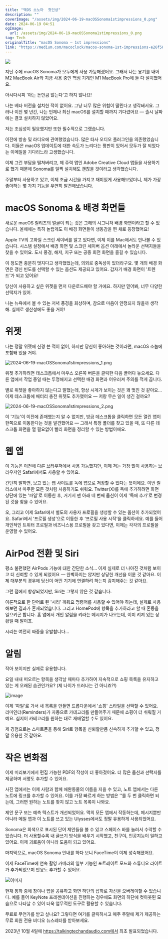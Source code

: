 ```yaml
---
title: "맥OS 소노마  첫인상"
description: ""
coverImage: "/assets/img/2024-06-19-macOSSonoma1stimpressions_0.png"
date: 2024-06-19 04:51
ogImage: 
  url: /assets/img/2024-06-19-macOSSonoma1stimpressions_0.png
tag: Tech
originalTitle: "macOS Sonoma — 1st impressions"
link: "https://medium.com/macoclock/macos-sonoma-1st-impressions-e26f58e345c1"
---
```



<img src="/assets/img/2024-06-19-macOSSonoma1stimpressions_0.png" />

지난 주에 macOS Sonoma가 모두에게 사용 가능해졌어요. 그래서 나는 용기를 내어 M2 MacBook Air와 지금 사용 중인 핵심 기계인 M1 MacBook Pro에 둘 다 설치했어요.

아시다시피 '아는 돈만큼 않는다'고 하지 않나요!

나는 베타 버전을 설치한 적이 없어요. 그냥 너무 많은 위험이 딸린다고 생각돼서요. 그러나 이전 몇 년간, 나는 언제나 최신 macOS를 설치할 때까지 기다렸어요 — 출시 날짜에는 결코 설치하지 않았어요.

<div class="content-ad"></div>

저는 조심성이 필요했지만 또한 필수적으로 그랬습니다.

이전에 방송 및 라디오에 관여했었습니다. 많은 타사 오디오 플러그인을 의존했었습니다. 이들은 macOS 업데이트에 대한 속도가 느리다는 평판이 있어서 모두가 잘 되었다는 이메일을 기다리느라 고생했습니다.

이제 그런 부담을 떨쳐버리고, 제 주력 앱인 Adobe Creative Cloud 앱들을 사용하기로 했기 때문에 Sonoma를 일찍 설치해도 괜찮을 것이라고 생각했습니다.

주말부터 사용하고 있고, 이제 조금 시간을 가지고 재미있게 사용해보았더니, 제가 가장 좋아하는 몇 가지 기능을 우연히 발견해냈습니다.

<div class="content-ad"></div>

# macOS Sonoma & 배경 화면들

새로운 macOS 릴리즈의 얼굴이 되는 것은 그해의 시그니처 배경 화면이라고 할 수 있습니다. 올해에는 특히 놀랍게도 이 배경 화면들이 생동감을 띈 채로 등장했어요!

Apple TV의 고화질 스크린 세이버를 알고 있다면, 이제 이를 Mac에서도 만나볼 수 있습니다. 시스템 설정에서 배경 화면 및 스크린 세이버 옵션 아래에서 놀라운 선택지들을 찾을 수 있어요. 도시 풍경, 해저, 지구 또는 공중 회전 화면을 즐길 수 있습니다.

이 정도면 충분히 멋지다고 생각했었는데, 의외로 중독성이 있더라구요. 몇 개의 배경 화면은 갱신 빈도를 선택할 수 있는 옵션도 제공되고 있어요. 갑자기 배경 화면이 '트렌드'가 되고 있어요!

<div class="content-ad"></div>

당신이 사용하고 싶은 위젯을 먼저 다운로드해야 할 거에요. 하지만 믿어봐, 너무 다양한 선택지가 있어.

나는 뉴욕에서 볼 수 있는 저녁 풍경을 회상하며, 참으로 마음이 안정되지 않을까 생각해. 실제로 생산성에도 좋을 거야!

# 위젯

나는 정말 위젯에 신경 쓴 적이 없어, 하지만 당신이 좋아하는 것이라면, macOS 소놈에 포함돼 있을 거야.

<div class="content-ad"></div>


![2024-06-19-macOSSonoma1stimpressions_1.png](/assets/img/2024-06-19-macOSSonoma1stimpressions_1.png)

위젯 추가하려면 데스크톱에서 마우스 오른쪽 버튼을 클릭한 다음 끌어다 놓으세요. 다른 앱에서 작업 중일 때는 투명해지고 선택한 배경 화면과 어우러져 주의를 적게 끕니다.

별로 위젯을 좋아하지 않는다고 말했는데, 항상 시계가 보이는 것은 꽤 멋진 것 같아요... 이제 데스크톱에 배터리 충전 위젯도 추가했어요 — 저랑 무슨 일이 생긴 걸까요?

![2024-06-19-macOSSonoma1stimpressions_2.png](/assets/img/2024-06-19-macOSSonoma1stimpressions_2.png)


<div class="content-ad"></div>

이 '기능'이 이전에 존재했는지 알 수 없지만, 방금 데스크톱을 클릭하면 모든 열린 앱이 한쪽으로 이동한다는 것을 발견했어요 — 그래서 특정 폴더를 찾고 있을 때, 또 다른 데스크톱 화면을 열 필요없이 빨리 화면을 정리할 수 있는 방법이에요.

# 웹 앱

이 기능은 이전에 다른 브라우저에서 사용 가능했지만, 이제 저는 가장 많이 사용하는 브라우저인 Safari에서도 사용할 수 있어요.

간단히 말하면, 보고 있는 웹 사이트를 독에 앱으로 저장할 수 있다는 뜻이에요. 이번 릴리스에서 마주한 모든 것처럼 사용하기도 쉬워요. Twitter(X)를 독에 추가하려면 화면 상단에 있는 '파일'로 이동한 후, 거기서 맨 아래 네 번째 옵션이 이제 '독에 추가'로 변경된 것을 찾을 수 있어요.

<div class="content-ad"></div>

오, 그리고 이제 Safari에서 별도의 사용자 프로필을 생성할 수 있는 옵션이 추가되었어요. Safari에서 ‘프로필 생성’으로 이동한 후 ‘프로필 사용 시작’을 클릭하세요. 예를 들어 개인적인 트위터 프로필과 비즈니스용 프로필을 갖고 있다면, 이제는 각각의 프로필을 운영할 수 있어요.

# AirPod 전환 및 Siri

평소 불편했던 AirPods 기능에 대한 간단한 소식… 이제 실제로 더 나아진 것처럼 보이고 더 신뢰할 수 있게 되었어요 — 완벽하지는 않지만 상당한 개선을 이룬 것 같아요. 이제 대부분의 경우에 당신이 어떤 기기에 연결하려 하는지 감지해주는 것 같아요.

그런 점에서 향상되었지만, Siri는 그렇지 않은 것 같습니다.

<div class="content-ad"></div>

이론적으로 한 단어로 된 '시리' 깨워요 명령어를 사용할 수 있어야 하는데, 실제로 사용해보면 결과가 혼재되었습니다. 그리고 HomePod에 항목을 추가하라고 할 때 혼동을 일으키곤 합니다. 홈 앱에서 개인 알림을 켜라는 메시지가 나오는데, 이미 켜져 있는 상황일 때 말이죠.

시리는 여전히 짜증을 유발합니다...

# 알림

작아 보이지만 실제로 유용합니다.

<div class="content-ad"></div>

요일 내내 떠오르는 항목을 생각날 때마다 추가하여 지속적으로 쇼핑 목록을 유지하고 있는 게 오래된 습관인가요? (제 나이가 드러나는 건 아니죠?!)

![image](/assets/img/2024-06-19-macOSSonoma1stimpressions_3.png)

이제 '파일'로 가서 새 목록을 만들면 드롭다운에서 '쇼핑' 스타일을 선택할 수 있어요. 리마인더(Reminders)가 자동으로 카테고리를 만들어주기 때문에 쇼핑이 더 쉬워질 거예요. 심지어 카테고리를 원하는 대로 재배열할 수도 있어요. 

제 경험으로는 스마트폰을 통해 Siri로 항목을 신뢰할만큼 신속하게 추가할 수 있고, 정말 유용한 것 같아요.

<div class="content-ad"></div>

# 작은 변화점

이제 미리보기에서 편집 가능한 PDF의 작성이 더 좋아졌어요. 더 많은 옵션과 선택지를 제공하며 서명도 추가할 수 있어요.

사진 앱에서는 이제 사람과 함께 애완동물의 이름을 지을 수 있고, 노트 앱에서는 다른 노트에 링크를 추가할 수 있어요. 이를 가장 빠르게 하는 방법은 ''를 두 번 클릭하면 되는데, 그러면 원하는 노트를 찾지 않고 노트 목록이 나와요.

제안 문구 또는 예측 텍스트가 개선되었어요. 맥의 모든 앱에서 작동하는데, 메시지뿐만 아니라 메일 앱과 이 노트를 쓰고 있는 Ulysses에서도 정말 유용하게 사용되었어요.

<div class="content-ad"></div>

Sonoma은 회색으로 표시된 단어 제안들을 볼 수 있고 스페이스 바를 눌러서 수락할 수 있습니다. 더 사용할수록 내 글쓰기 방식을 배우기 시작했고, 친구야, 인공지능이 일하고 있어요. 이제 괴로움이 아니라 도움이 되고 있어요.

마지막으로, macOS Sonoma 안내를 하다 보니 FaceTime이 이제 성숙해졌어요.

이제 FaceTime에 연속 촬영 카메라의 일부 기능인 포트레이트 모드와 스튜디오 라이트가 추가되었으며 반응도 추가할 수 있어요.

![이미지](/assets/img/2024-06-19-macOSSonoma1stimpressions_4.png)

<div class="content-ad"></div>

현재 통화 중에 창이나 앱을 공유하고 화면 하단의 삽화로 자신을 오버레이할 수 있습니다. 예를 들어 KeyNote 프레젠테이션을 진행하는 경우에도 화면의 하단에 컷아웃된 모습으로 나타날 수 있어 더욱 업무적인 도구로 활용할 수 있습니다.

무료로 무언가를 받고 싶나요? 그렇다면 여기를 클릭하시고 매주 주말에 제가 제공하는 무료 회원 전용 비디오 뉴스레터를 받아보세요.

2023년 10월 4일에 https://talkingtechandaudio.com에서 최초 발표되었습니다.